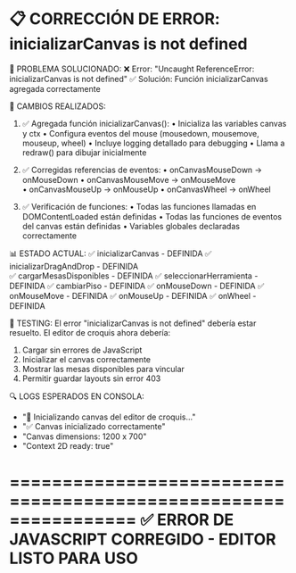 📋 CORRECCIÓN DE ERROR: inicializarCanvas is not defined
================================================================

🎯 PROBLEMA SOLUCIONADO:
❌ Error: "Uncaught ReferenceError: inicializarCanvas is not defined"
✅ Solución: Función inicializarCanvas agregada correctamente

🔧 CAMBIOS REALIZADOS:

1. ✅ Agregada función inicializarCanvas():
   • Inicializa las variables canvas y ctx
   • Configura eventos del mouse (mousedown, mousemove, mouseup, wheel)
   • Incluye logging detallado para debugging
   • Llama a redraw() para dibujar inicialmente

2. ✅ Corregidas referencias de eventos:
   • onCanvasMouseDown → onMouseDown
   • onCanvasMouseMove → onMouseMove  
   • onCanvasMouseUp → onMouseUp
   • onCanvasWheel → onWheel

3. ✅ Verificación de funciones:
   • Todas las funciones llamadas en DOMContentLoaded están definidas
   • Todas las funciones de eventos del canvas están definidas
   • Variables globales declaradas correctamente

📊 ESTADO ACTUAL:
✅ inicializarCanvas - DEFINIDA
✅ inicializarDragAndDrop - DEFINIDA  
✅ cargarMesasDisponibles - DEFINIDA
✅ seleccionarHerramienta - DEFINIDA
✅ cambiarPiso - DEFINIDA
✅ onMouseDown - DEFINIDA
✅ onMouseMove - DEFINIDA
✅ onMouseUp - DEFINIDA
✅ onWheel - DEFINIDA

🧪 TESTING:
El error "inicializarCanvas is not defined" debería estar resuelto.
El editor de croquis ahora debería:
1. Cargar sin errores de JavaScript
2. Inicializar el canvas correctamente
3. Mostrar las mesas disponibles para vincular
4. Permitir guardar layouts sin error 403

🔍 LOGS ESPERADOS EN CONSOLA:
- "🎨 Inicializando canvas del editor de croquis..."
- "✅ Canvas inicializado correctamente"
- "Canvas dimensions: 1200 x 700"
- "Context 2D ready: true"

================================================================
✅ ERROR DE JAVASCRIPT CORREGIDO - EDITOR LISTO PARA USO
================================================================

